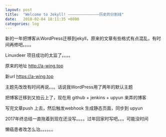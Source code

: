 ```yaml
---
layout: post
title:  "Welcome to Jekyll! ——————————————历史的分割线"
date:   2018-02-04 18:11:35 +0800
categories: log
---
```

新的一年把博客从WordPress迁移到jekyll，原来的文章有些格式有点混乱，有时间再修吧。。。。

Linuxdeer 项目成功的太监了。。。。

原来的地址 http://a-wing.top

新url https://a-wing.top

主题先改改有时间再说。。。话说我WordPress用了两年的默认主题

把博客迁移到又拍云上了，现在用 github + jenkins + upyun 来弄的博客

写完文章push 上去，然后触发webhook 生成静态页面，同步到 upyun

2017年终总结一直拖着到现在还没写。。。。过年回家时写吧。。。可能没时间

懒癌患者改怎么治。。。。。。
